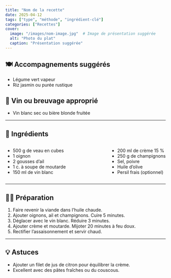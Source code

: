 ```yaml
---
title: "Nom de la recette"
date: 2025-04-12
tags: ["type", "méthode", "ingrédient-clé"]
categories: ["Recettes"]
cover:
  image: "/images/nom-image.jpg"  # Image de présentation suggérée
  alt: "Photo du plat"
  caption: "Présentation suggérée"
---
```


## 🍽️ Accompagnements suggérés
- Légume vert vapeur
- Riz jasmin ou purée rustique

## 🍷 Vin ou breuvage approprié
- Vin blanc sec ou bière blonde fruitée

---

## 🧾 Ingrédients

<div style="display: flex; justify-content: space-between; gap: 2rem;">
<div>

- 500 g de veau en cubes  
- 1 oignon  
- 2 gousses d’ail  
- 1 c. à soupe de moutarde  
- 150 ml de vin blanc  

</div>
<div>

- 200 ml de crème 15 %  
- 250 g de champignons  
- Sel, poivre  
- Huile d’olive  
- Persil frais (optionnel)  

</div>
</div>

---

## 👨‍🍳 Préparation

1. Faire revenir la viande dans l’huile chaude.
2. Ajouter oignons, ail et champignons. Cuire 5 minutes.
3. Déglacer avec le vin blanc. Réduire 3 minutes.
4. Ajouter crème et moutarde. Mijoter 20 minutes à feu doux.
5. Rectifier l’assaisonnement et servir chaud.

---

## 💡 Astuces
- Ajouter un filet de jus de citron pour équilibrer la crème.
- Excellent avec des pâtes fraîches ou du couscous.
